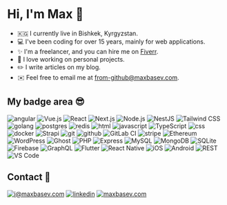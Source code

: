 # Hi, I'm Max 👋

- 🇰🇬 I currently live in Bishkek, Kyrgyzstan.
- 💻 I've been coding for over 15 years, mainly for web applications.
- ✨ I'm a freelancer, and you can hire me on [Fiverr](https://www.fiverr.com/maxbasev).
- 🚀 I love working on personal projects.
- ✏️ I write articles on my blog.
- ✉️ Feel free to email me at [from-github@maxbasev.com](mailto:from-github@maxbasev.com).


## My badge area 😎

![angular](https://img.shields.io/badge/angular%20-%23DD0031.svg?&style=for-the-badge&logo=angular&logoColor=white) ![Vue.js](https://img.shields.io/badge/vue.js-%2335495e.svg?&style=for-the-badge&logo=vue.js&logoColor=white)  ![React](https://img.shields.io/badge/react-%2320232a.svg?style=for-the-badge&logo=react&logoColor=%2361DAFB) ![Next.js](https://img.shields.io/badge/Next.js-%23000000.svg?&style=for-the-badge&logo=next.js&logoColor=white)  ![Node.js](https://img.shields.io/badge/Node.js-%2343853D.svg?&style=for-the-badge&logo=node.js&logoColor=white)  ![NestJS](https://img.shields.io/badge/NestJS-%23232b2b.svg?&style=for-the-badge&logo=nestjs&logoColor=white) ![Tailwind CSS](https://img.shields.io/badge/Tailwind%20CSS-%2338B2AC.svg?&style=for-the-badge&logo=tailwindcss&logoColor=white) ![golang](https://img.shields.io/badge/go-%2300ADD8.svg?&style=for-the-badge&logo=go&logoColor=white) ![postgres](https://img.shields.io/badge/postgres-%23316192.svg?&style=for-the-badge&logo=postgresql&logoColor=white) ![redis](https://img.shields.io/badge/redis%20-%23CC0000.svg?&style=for-the-badge&logo=redis&logoColor=white)  ![html](https://img.shields.io/badge/html%20-%23E34F26.svg?&style=for-the-badge&logo=html5&logoColor=white) ![javascript](https://img.shields.io/badge/javascript%20-%23323330.svg?&style=for-the-badge&logo=javascript&logoColor=%23F7DF1E) ![TypeScript](https://img.shields.io/badge/TypeScript-%232B7489.svg?&style=for-the-badge&logo=typescript&logoColor=white) ![css](https://img.shields.io/badge/css%20-%231572B6.svg?&style=for-the-badge&logo=css3&logoColor=white)  ![docker](https://img.shields.io/badge/docker-%232496ED.svg?&style=for-the-badge&logo=docker&logoColor=white) ![Strapi](https://img.shields.io/badge/Strapi-%232F2E8B.svg?&style=for-the-badge&logo=strapi&logoColor=white) ![git](https://img.shields.io/badge/git%20-%23F05033.svg?&style=for-the-badge&logo=git&logoColor=white) ![github](https://img.shields.io/badge/github%20actions%20-%232671E5.svg?&style=for-the-badge&logo=github%20actions&logoColor=white) ![GitLab CI](https://img.shields.io/badge/gitlab%20ci-%23181717.svg?style=for-the-badge&logo=gitlab&logoColor=white) ![stripe](https://img.shields.io/badge/stripe%20-%23003CDD.svg?&style=for-the-badge&logo=stripe&logoColor=white) ![Ethereum](https://img.shields.io/badge/Ethereum-3C3C3D?style=for-the-badge&logo=Ethereum&logoColor=white) ![WordPress](https://img.shields.io/badge/WordPress-%231F73C1.svg?&style=for-the-badge&logo=wordpress&logoColor=white) ![Ghost](https://img.shields.io/badge/Ghost-%231F1F1F.svg?&style=for-the-badge&logo=ghost&logoColor=white) ![PHP](https://img.shields.io/badge/PHP-%23777BB5.svg?&style=for-the-badge&logo=php&logoColor=white) ![Express](https://img.shields.io/badge/Express-%23404d59.svg?&style=for-the-badge&logo=express&logoColor=white) ![MySQL](https://img.shields.io/badge/MySQL-%234479A1.svg?&style=for-the-badge&logo=mysql&logoColor=white) ![MongoDB](https://img.shields.io/badge/MongoDB-%2347A248.svg?&style=for-the-badge&logo=mongodb&logoColor=white) ![SQLite](https://img.shields.io/badge/SQLite-%2307405E.svg?&style=for-the-badge&logo=sqlite&logoColor=white) ![Firebase](https://img.shields.io/badge/Firebase-%23FFCB2B.svg?&style=for-the-badge&logo=firebase&logoColor=white)  ![GraphQL](https://img.shields.io/badge/GraphQL-%232A3D59.svg?&style=for-the-badge&logo=graphql&logoColor=white)  ![Flutter](https://img.shields.io/badge/Flutter-%2302569B.svg?&style=for-the-badge&logo=flutter&logoColor=white) ![React Native](https://img.shields.io/badge/React%20Native-%23000000.svg?&style=for-the-badge&logo=react&logoColor=white) ![iOS](https://img.shields.io/badge/iOS-%23000000.svg?&style=for-the-badge&logo=ios&logoColor=white) ![Android](https://img.shields.io/badge/Android-%233DDC84.svg?&style=for-the-badge&logo=android&logoColor=white) ![REST](https://img.shields.io/badge/REST-%23000000.svg?&style=for-the-badge&logo=rest&logoColor=white) ![VS Code](https://img.shields.io/badge/VS%20Code-%23007ACC.svg?&style=for-the-badge&logo=visual-studio-code&logoColor=white) 


## Contact 🤝 

[![i@maxbasev.com](https://img.shields.io/badge/i@maxbasev.com%20-%23E62B1E.svg?&style=for-the-badge&logo=mail.ru&logoColor=white)](mailto:i@maxbasev.com) [![linkedin](https://img.shields.io/badge/linkedin%20-%230077B5.svg?&style=for-the-badge&logo=linkedin&logoColor=white)](https://www.linkedin.com/in/maxim-basev/) [![maxbasev.com](https://img.shields.io/badge/maxbasev.com%20-%23FFA500.svg?&style=for-the-badge&logo=rss&logoColor=white)](https://maxbasev.com)
